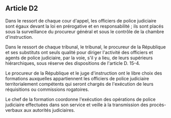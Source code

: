Article D2
----
Dans le ressort de chaque cour d'appel, les officiers de police judiciaire sont
égaux devant la loi en prérogative et en responsabilité ; ils sont placés sous
la surveillance du procureur général et sous le contrôle de la chambre
d'instruction.

Dans le ressort de chaque tribunal, le tribunal, le procureur de la République
et ses substituts ont seuls qualité pour diriger l'activité des officiers et
agents de police judiciaire, par la voie, s'il y a lieu, de leurs supérieurs
hiérarchiques, sous réserve des dispositions de l'article D. 15-4.

Le procureur de la République et le juge d'instruction ont le libre choix des
formations auxquelles appartiennent les officiers de police judiciaire
territorialement compétents qui seront chargés de l'exécution de leurs
réquisitions ou commissions rogatoires.

Le chef de la formation coordonne l'exécution des opérations de police
judiciaire effectuées dans son service et veille à la transmission des procès-
verbaux aux autorités judiciaires.
